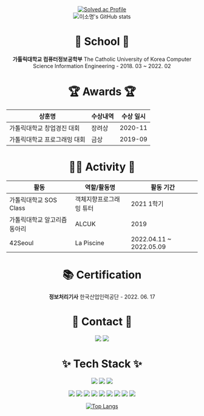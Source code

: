 <div align="center"> 
  
[![Solved.ac Profile](http://mazassumnida.wtf/api/v2/generate_badge?boj=so4644009)](https://solved.ac/so4644009/)  
![이소명's GitHub stats](https://github-readme-stats.vercel.app/api?username=LeeSoMyoung&show_icons=true&theme=radical)  

  
  
  # 🏫 School 🏫
  **가톨릭대학교 컴퓨터정보공학부** The Catholic University of Korea Computer Science Information Engineering - 2018. 03 ~ 2022. 02
  
  
  # 🏆 Awards 🏆
  |상훈명|수상내역|수상 일시|
  |---|---|---|
  |가톨릭대학교 창업경진 대회|장려상|2020-11|
  |가톨릭대학교 프로그래밍 대회|금상|2019-09|
  
  
  # 👩‍💻 Activity 👩‍
 |활동|역할/활동명|활동 기간|
  |---|---|---|
  |가톨릭대학교 SOS Class|객체지향프로그래밍 튜터|2021 1학기|
  |가톨릭대학교 알고리즘 동아리|ALCUK|2019|
  |42Seoul|La Piscine|2022.04.11 ~ 2022.05.09|
  
  # 📚 Certification
 **정보처리기사** 한국산업인력공단 - 2022. 06. 17
  
</div>

# <div align="center">📧 Contact 📧</div>
<div align="center">
  
  <a href="https://velog.io/@leesomyoung" target="_blank"><img src="https://img.shields.io/badge/Velog-184D66?style=flat-square&logo=VectorLogoZone&logoColor=mint"/></a>
  <a href="mailto:so4644009@gmail.com" target="_blank"><img src="https://img.shields.io/badge/Gmail-EA4335?style=flat-square&logo=Gmail&logoColor=white"/></a> 
</div>

  
# <div align="center">✨ Tech Stack ✨</div>

<div align="center">
<img src="https://img.shields.io/badge/Spring Boot-6DB33F?style=for-the-badge&logo=Spring Boot&logoColor=white">
<img src="https://img.shields.io/badge/MySQL-4479A1?style=for-the-badge&logo=MySQL&logoColor=white">
<img src="https://img.shields.io/badge/NginX-009639?style=for-the-badge&logo=NGINX&logoColor=white">


<img src="https://img.shields.io/badge/-A8B9CC?style=flat-square&logo=C&logoColor=white"/></a>
<img src="https://img.shields.io/badge/C%2B%2B-00599C?style=flat-square&logo=C%2B%2B&logoColor=white"/></a>
<img src="https://img.shields.io/badge/Java-007396?style=flat-square&logo=Java&logoColor=white"/></a>
<img src="https://img.shields.io/badge/HTML-E34F26?style=flat-square&logo=html5&logoColor=white"/></a>
<img src="https://img.shields.io/badge/CSS-1572B6?style=flat-square&logo=css3&logoColor=white"/></a>
<img src="https://img.shields.io/badge/Javascript-F7DF1E?style=flat-square&logo=JavaScript&logoColor=white"/></a>
<img src="https://img.shields.io/badge/Android-3DDC84?style=flat-square&logo=Android&logoColor=white"/></a>
<img src="https://img.shields.io/badge/Firebase-FFCA28?style=flat-square&logo=Firebase&logoColor=white"/></a>
<img src="https://img.shields.io/badge/React-61DAFB?style=flat-square&logo=React&logoColor=white"/></a>

[![Top Langs](https://github-readme-stats.vercel.app/api/top-langs/?username=LeeSoMyoung)](https://github.com/anuraghazra/github-readme-stats)

</div>

